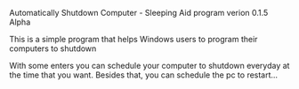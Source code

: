 Automatically Shutdown Computer - Sleeping Aid program verion 0.1.5 Alpha

This is a simple program that helps Windows users to program their computers to shutdown 

With some enters you can schedule your computer to shutdown everyday at the time that you want.
Besides that, you can schedule the pc to restart...
